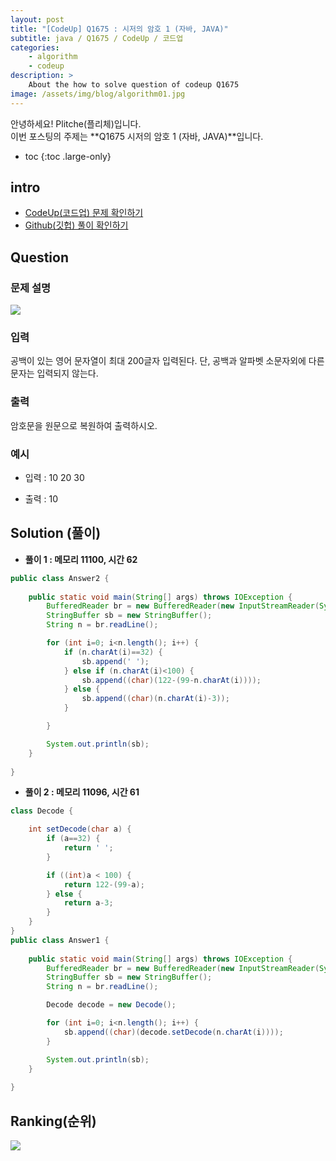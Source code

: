 ```yaml
---
layout: post
title: "[CodeUp] Q1675 : 시저의 암호 1 (자바, JAVA)"
subtitle: java / Q1675 / CodeUp / 코드업
categories:
    - algorithm
    - codeup
description: >
    About the how to solve question of codeup Q1675
image: /assets/img/blog/algorithm01.jpg
---
```


안녕하세요! Plitche(플리체)입니다.  
이번 포스팅의 주제는 **Q1675 시저의 암호 1 (자바, JAVA)**입니다.

* toc
{:toc .large-only}

## intro
* [CodeUp(코드업) 문제 확인하기](https://codeup.kr/problem.php?id=1675)  
* [Github(깃헙) 풀이 확인하기](https://github.com/plitche/CodeUp_Solution/tree/master/Q1601~Q1700/Q1675)  

## Question
### 문제 설명
![](/assets/post/codeup/Q1601~Q1699/20211129/01.JPG)  

### 입력
공백이 있는 영어 문자열이 최대 200글자 입력된다. 단, 공백과 알파벳 소문자외에 다른 문자는 입력되지 않는다.  

### 출력
암호문을 원문으로 복원하여 출력하시오.  
  
### 예시
* 입력 : 10 20 30
  
* 출력 : 10  

## Solution (풀이)
* **풀이 1 : 메모리 11100, 시간 62**  

```java
public class Answer2 {
	
	public static void main(String[] args) throws IOException {
		BufferedReader br = new BufferedReader(new InputStreamReader(System.in));
        StringBuffer sb = new StringBuffer();
        String n = br.readLine();

        for (int i=0; i<n.length(); i++) {
            if (n.charAt(i)==32) {
                sb.append(' ');
            } else if (n.charAt(i)<100) {
                sb.append((char)(122-(99-n.charAt(i))));
            } else {
                sb.append((char)(n.charAt(i)-3));
            }

        }

        System.out.println(sb);
    }
    	 
}
```  
  
* **풀이 2 : 메모리 11096, 시간 61**  

```java
class Decode {

    int setDecode(char a) {
        if (a==32) {
            return ' ';
        }

        if ((int)a < 100) {
            return 122-(99-a);
        } else {
            return a-3;
        }
    }
}
public class Answer1 {
	
	public static void main(String[] args) throws IOException {
        BufferedReader br = new BufferedReader(new InputStreamReader(System.in));
        StringBuffer sb = new StringBuffer();
        String n = br.readLine();

        Decode decode = new Decode();

        for (int i=0; i<n.length(); i++) {
            sb.append((char)(decode.setDecode(n.charAt(i))));
        }

        System.out.println(sb);
    }
    	 
}
```  

## Ranking(순위)
![](/assets/post/codeup/Q1600~Q1699/20211129_02/03.JPG)  